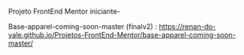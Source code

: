 Projeto FrontEnd Mentor iniciante-

Base-apparel-coming-soon-master (finalv2) : https://renan-do-vale.github.io/Projetos-FrontEnd-Mentor/base-apparel-coming-soon-master/
